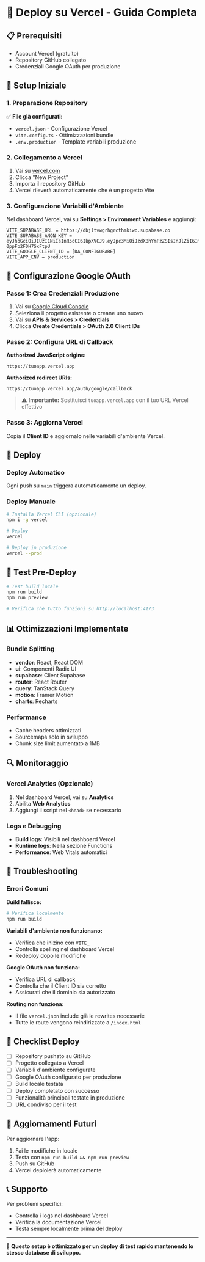 # 🚀 Deploy su Vercel - Guida Completa

## 📋 Prerequisiti

- Account Vercel (gratuito)
- Repository GitHub collegato
- Credenziali Google OAuth per produzione

## 🔧 Setup Iniziale

### 1. Preparazione Repository

✅ **File già configurati:**
- `vercel.json` - Configurazione Vercel
- `vite.config.ts` - Ottimizzazioni bundle
- `.env.production` - Template variabili produzione

### 2. Collegamento a Vercel

1. Vai su [vercel.com](https://vercel.com)
2. Clicca "New Project"
3. Importa il repository GitHub
4. Vercel rileverà automaticamente che è un progetto Vite

### 3. Configurazione Variabili d'Ambiente

Nel dashboard Vercel, vai su **Settings > Environment Variables** e aggiungi:

```
VITE_SUPABASE_URL = https://dbjltvwgrhgrcthmkiwo.supabase.co
VITE_SUPABASE_ANON_KEY = eyJhbGciOiJIUzI1NiIsInR5cCI6IkpXVCJ9.eyJpc3MiOiJzdXBhYmFzZSIsInJlZiI6ImRiamx0dndncmhncmN0aG1raXdvIiwicm9sZSI6ImFub24iLCJpYXQiOjE3NTMwMDM2NzcsImV4cCI6MjA2ODU3OTY3N30.fxLEL_LfxX9plvLi9A1sh8FgED-0ppFb2F0H7SxFtpU
VITE_GOOGLE_CLIENT_ID = [DA_CONFIGURARE]
VITE_APP_ENV = production
```

## 🔑 Configurazione Google OAuth

### Passo 1: Crea Credenziali Produzione

1. Vai su [Google Cloud Console](https://console.cloud.google.com/)
2. Seleziona il progetto esistente o creane uno nuovo
3. Vai su **APIs & Services > Credentials**
4. Clicca **Create Credentials > OAuth 2.0 Client IDs**

### Passo 2: Configura URL di Callback

**Authorized JavaScript origins:**
```
https://tuoapp.vercel.app
```

**Authorized redirect URIs:**
```
https://tuoapp.vercel.app/auth/google/callback
```

> ⚠️ **Importante:** Sostituisci `tuoapp.vercel.app` con il tuo URL Vercel effettivo

### Passo 3: Aggiorna Vercel

Copia il **Client ID** e aggiornalo nelle variabili d'ambiente Vercel.

## 🚀 Deploy

### Deploy Automatico

Ogni push su `main` triggera automaticamente un deploy.

### Deploy Manuale

```bash
# Installa Vercel CLI (opzionale)
npm i -g vercel

# Deploy
vercel

# Deploy in produzione
vercel --prod
```

## 🧪 Test Pre-Deploy

```bash
# Test build locale
npm run build
npm run preview

# Verifica che tutto funzioni su http://localhost:4173
```

## 📊 Ottimizzazioni Implementate

### Bundle Splitting
- **vendor**: React, React DOM
- **ui**: Componenti Radix UI
- **supabase**: Client Supabase
- **router**: React Router
- **query**: TanStack Query
- **motion**: Framer Motion
- **charts**: Recharts

### Performance
- Cache headers ottimizzati
- Sourcemaps solo in sviluppo
- Chunk size limit aumentato a 1MB

## 🔍 Monitoraggio

### Vercel Analytics (Opzionale)

1. Nel dashboard Vercel, vai su **Analytics**
2. Abilita **Web Analytics**
3. Aggiungi il script nel `<head>` se necessario

### Logs e Debugging

- **Build logs**: Visibili nel dashboard Vercel
- **Runtime logs**: Nella sezione Functions
- **Performance**: Web Vitals automatici

## 🚨 Troubleshooting

### Errori Comuni

**Build fallisce:**
```bash
# Verifica localmente
npm run build
```

**Variabili d'ambiente non funzionano:**
- Verifica che inizino con `VITE_`
- Controlla spelling nel dashboard Vercel
- Redeploy dopo le modifiche

**Google OAuth non funziona:**
- Verifica URL di callback
- Controlla che il Client ID sia corretto
- Assicurati che il dominio sia autorizzato

**Routing non funziona:**
- Il file `vercel.json` include già le rewrites necessarie
- Tutte le route vengono reindirizzate a `/index.html`

## 📝 Checklist Deploy

- [ ] Repository pushato su GitHub
- [ ] Progetto collegato a Vercel
- [ ] Variabili d'ambiente configurate
- [ ] Google OAuth configurato per produzione
- [ ] Build locale testata
- [ ] Deploy completato con successo
- [ ] Funzionalità principali testate in produzione
- [ ] URL condiviso per il test

## 🔄 Aggiornamenti Futuri

Per aggiornare l'app:
1. Fai le modifiche in locale
2. Testa con `npm run build && npm run preview`
3. Push su GitHub
4. Vercel deploierà automaticamente

## 📞 Supporto

Per problemi specifici:
- Controlla i logs nel dashboard Vercel
- Verifica la documentazione Vercel
- Testa sempre localmente prima del deploy

---

**🎯 Questo setup è ottimizzato per un deploy di test rapido mantenendo lo stesso database di sviluppo.**